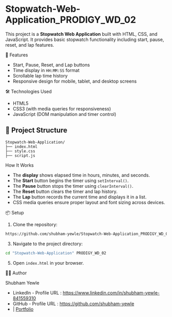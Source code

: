 # Stopwatch-Web-Application_PRODIGY_WD_02

This project is a **Stopwatch Web Application** built with HTML, CSS, and JavaScript. It provides basic stopwatch functionality including start, pause, reset, and lap features.

🚀 Features

* Start, Pause, Reset, and Lap buttons
* Time display in `HH:MM:SS` format
* Scrollable lap time history
* Responsive design for mobile, tablet, and desktop screens

🛠️ Technologies Used

* HTML5
* CSS3 (with media queries for responsiveness)
* JavaScript (DOM manipulation and timer control)

## 📁 Project Structure

```
Stopwatch-Web-Application/
├── index.html
├── style.css
├── script.js
```

How It Works

* The **display** shows elapsed time in hours, minutes, and seconds.
* The **Start** button begins the timer using `setInterval()`.
* The **Pause** button stops the timer using `clearInterval()`.
* The **Reset** button clears the timer and lap history.
* The **Lap** button records the current time and displays it in a list.
* CSS media queries ensure proper layout and font sizing across devices.

📦 Setup

1. Clone the repository:
```bash
https://github.com/shubham-yewle/Stopwatch-Web-Application_PRODIGY_WD_02.git
```
   
3. Navigate to the project directory:
```bash
cd "Stopwatch-Web-Application" PRODIGY_WD_02
```

5. Open `index.html` in your browser.

👨‍💻 Author

Shubham Yewle
* LinkedIn - Profile URL : https://www.linkedin.com/in/shubham-yewle-841559310
* GitHub - Profile URL : https://github.com/shubham-yewle
* | [Portfolio](#)

